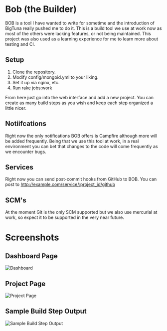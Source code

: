 Bob (the Builder)
=================

BOB is a tool I have wanted to write for sometime and the introduction
of BigTuna really pushed me to do it.  This is a build tool we use at
work now as most of the others were lacking features, or not being
maintained. This project was also used as a learning experience for me
to learn more about testing and CI.

Setup
-----

1. Clone the repository.
2. Modify config/mongoid.yml to your liking.
3. Set it up via nginx, etc.
4. Run rake jobs:work

From here just go into the web interface and add a new project. You can
create as many build steps as you wish and keep each step organized a
little nicer.  

Notiifcations
-------------

Right now the only notifications BOB offers is Campfire although more
will be added frequently. Being that we use this tool at work, in a real
environment you can bet that changes to the code will come frequently as
we encounter bugs.

Services
--------

Right now you can send post-commit hooks from GitHub to BOB. You can
post to http://example.com/service/:project_id/github


SCM's
-----

At the moment Git is the only SCM supported but we also use mercurial at
work, so expect it to be supported in the very near future.

Screenshots
===========


Dashboard Page
--------------

![Dashboard](http://files.droplr.com/files/59183674/ztsC.Screen%20shot%202010-12-04%20at%2013%3A37%3A27.png)

Project Page
------------

![Project
Page](http://files.droplr.com/files/59183674/mItg.Screen%20shot%202010-12-04%20at%2013%3A38%3A41.png)

Sample Build Step Output
------------------------

![Sample Build Step Output](http://files.droplr.com/files/59183674/NtiU.Screen%20shot%202010-12-04%20at%2013%3A39%3A40.png)
